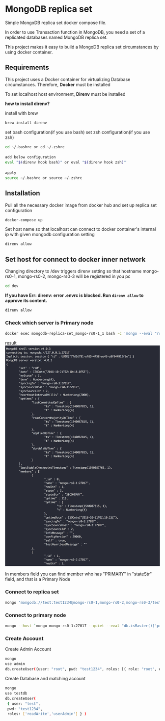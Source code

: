 # MongoDB replica set

Simple MongoDB replica set docker compose file.

In order to use Transaction function in MongoDB, you need a set of a replicated databases named MongoDB replica set.

This project makes it easy to build a MongoDB replica set circumstances by using docker container.

## Requirements

This project uses a Docker container for virtualizing Database circumstances.
Therefore, **Docker** must be installed

To set localhost host environment, **Direnv** must be installed

**how to install direnv?**

install with brew

```sh
brew install direnv
```

set bash configuration(if you use bash)
set zsh configuration(if you use zsh)

```sh
cd ~/.bashrc or cd ~/.zshrc

add below configuration
eval "$(direnv hook bash)" or eval "$(direnv hook zsh)"

apply
source ~/.bashrc or source ~/.zshrc
```

## Installation

Pull all the necessary docker image from docker hub and set up replica set configuration

```bash
docker-compose up
```

Set host name so that localhost can connect to docker container's internal ip with given mongodb configuration setting

```bash
direnv allow
```

## Set host for connect to docker inner network

Changing directory to /dev triggers direnv setting so that hostname mongo-rs0-1, mongo-rs0-2, mongo-rs0-3 will be registered in you pc

```sh
cd dev
```

**If you have Err: direnv: error .envrc is blocked. Run `direnv allow` to approve its content.**

```bash
direnv allow
```

### Check which server is Primary node

```bash
docker exec mongodb-replica-set_mongo-rs0-1_1 bash -c 'mongo --eval "rs.status()"'
```

result
![Result](images/result1.png)

In members field you can find member who has "PRIMARY" in "stateStr" field, and that is a Primary Node

### Connect to replica set

```bash
mongo 'mongodb://test:test1234@mongo-rs0-1,mongo-rs0-2,mongo-rs0-3/test?replicaSet=rs0'
```

### Connect to primary node

```bash
mongo --host `mongo mongo-rs0-1:27017 --quiet --eval "db.isMaster()['primary']"`
```

### Create Account

Create Admin Account

```bash
mongo
use admin
db.createUser({user: "root", pwd: "test1234", roles: [{ role: "root", db: "admin" }] });
```

Create Database and matching account

```bash
mongo
use testdb
db.createUser(
 { user: "test",
 pwd: "test1234",
 roles: ['readWrite','userAdmin'] } )
```
